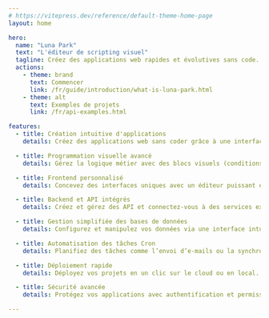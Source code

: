 ```yaml
---
# https://vitepress.dev/reference/default-theme-home-page
layout: home

hero:
  name: "Luna Park"
  text: "L'éditeur de scripting visuel"
  tagline: Créez des applications web rapides et évolutives sans code.
  actions:
    - theme: brand
      text: Commencer
      link: /fr/guide/introduction/what-is-luna-park.html
    - theme: alt
      text: Exemples de projets
      link: /fr/api-examples.html

features:
  - title: Création intuitive d'applications
    details: Créez des applications web sans coder grâce à une interface visuelle simple.

  - title: Programmation visuelle avancé
    details: Gérez la logique métier avec des blocs visuels (conditions, boucles, etc.).

  - title: Frontend personnalisé
    details: Concevez des interfaces uniques avec un éditeur puissant et du CSS.

  - title: Backend et API intégrés
    details: Créez et gérez des API et connectez-vous à des services externes.

  - title: Gestion simplifiée des bases de données
    details: Configurez et manipulez vos données via une interface intuitive.

  - title: Automatisation des tâches Cron
    details: Planifiez des tâches comme l’envoi d’e-mails ou la synchronisation.

  - title: Déploiement rapide
    details: Déployez vos projets en un clic sur le cloud ou en local.

  - title: Sécurité avancée
    details: Protégez vos applications avec authentification et permissions.

---
```


